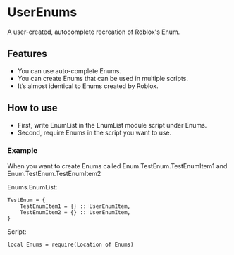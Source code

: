 # UserEnums
A user-created, autocomplete recreation of Roblox's Enum.

## Features

- You can use auto-complete Enums.
- You can create Enums that can be used in multiple scripts.
- It’s almost identical to Enums created by Roblox.

## How to use

- First, write EnumList in the EnumList module script under Enums.
- Second, require Enums in the script you want to use.

### Example 

When you want to create Enums called Enum.TestEnum.TestEnumItem1 and Enum.TestEnum.TestEnumItem2

Enums.EnumList:
```
TestEnum = {
	TestEnumItem1 = {} :: UserEnumItem,
	TestEnumItem2 = {} :: UserEnumItem,
}
```

Script:
```
local Enums = require(Location of Enums)
```

